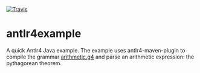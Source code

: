 [![Travis](https://travis-ci.org/teverett/antlr4example.svg?branch=master)](https://travis-ci.org/teverett/antlr4example.svg?branch=master)

# antlr4example

A quick Antlr4 Java example.  The example uses antlr4-maven-plugin to compile the grammar [arithmetic.g4](https://github.com/antlr/grammars-v4/tree/master/arithmetic) and parse an arithmetic expression: the pythagorean theorem.

